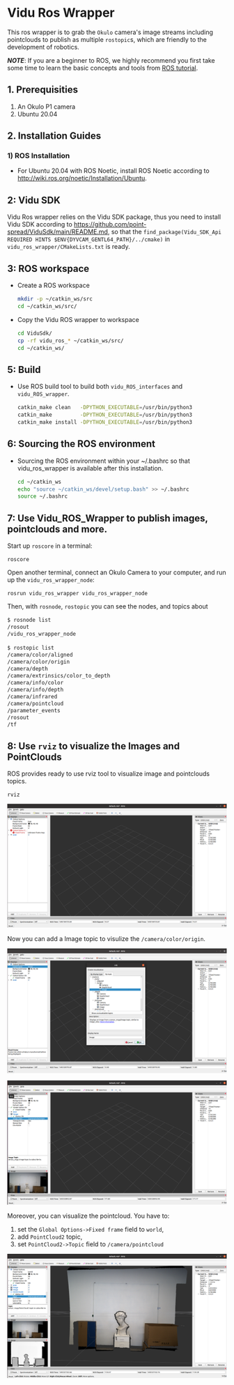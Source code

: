 # Vidu Ros Wrapper
This ros wrapper is to grab the `Okulo` camera's image streams including pointclouds to publish as multiple `rostopic`s, which are friendly to the development of robotics.

***NOTE***: If you are a beginner to ROS, we highly recommend you first take some time to learn the basic concepts and tools from [ROS tutorial](http://wiki.ros.org/ROS/Tutorials).
## 1. Prerequisities
1. An Okulo P1 camera 
2. Ubuntu 20.04

## 2. Installation Guides 

### 1) ROS Installation

* For Ubuntu 20.04 with ROS Noetic, install ROS Noetic according to http://wiki.ros.org/noetic/Installation/Ubuntu.

## 2: Vidu SDK
Vidu Ros wrapper relies on the Vidu SDK package, thus you need to install Vidu SDK according  to  https://github.com/point-spread/ViduSdk/main/README.md, so that the `find_package(Vidu_SDK_Api REQUIRED HINTS $ENV{DYVCAM_GENTL64_PATH}/../cmake)` in `vidu_ros_wrapper/CMakeLists.txt` is ready.

## 3: ROS workspace
* Create a ROS workspace
    ```bash
    mkdir -p ~/catkin_ws/src
    cd ~/catkin_ws/src/
    ```
* Copy the Vidu ROS wrapper to workspace
    ```bash
    cd ViduSdk/
    cp -rf vidu_ros_* ~/catkin_ws/src/
    cd ~/catkin_ws/
    ```
## 5: Build
* Use ROS build tool to build both `vidu_ROS_interfaces` and `vidu_ROS_wrapper`.
    ```bash
    catkin_make clean   -DPYTHON_EXECUTABLE=/usr/bin/python3
    catkin_make         -DPYTHON_EXECUTABLE=/usr/bin/python3
    catkin_make install -DPYTHON_EXECUTABLE=/usr/bin/python3
    ```
## 6: Sourcing the ROS  environment
* Sourcing the ROS environment within your ~/.bashrc so that vidu_ros_wrapper is available after this installation.
    ```bash
    cd ~/catkin_ws
    echo "source ~/catkin_ws/devel/setup.bash" >> ~/.bashrc
    source ~/.bashrc
    ```

## 7: Use Vidu_ROS_Wrapper to publish images, pointclouds and more.
Start up `roscore` in a terminal:
```
roscore
```
Open another terminal, connect an Okulo Camera to your computer, and run up the `vidu_ros_wrapper_node`:
```
rosrun vidu_ros_wrapper vidu_ros_wrapper_node
```
Then, with `rosnode`, `rostopic` you can see the nodes, and topics about 
```
$ rosnode list
/rosout
/vidu_ros_wrapper_node

$ rostopic list
/camera/color/aligned
/camera/color/origin
/camera/depth
/camera/extrinsics/color_to_depth
/camera/info/color
/camera/info/depth
/camera/infrared
/camera/pointcloud
/parameter_events
/rosout
/tf
```
## 8: Use `rviz` to visualize the Images and PointClouds
ROS provides ready to use rviz tool to visualize image and pointclouds topics.
```
rviz
```

![rviz tool](figs/rviz_startup.png "RVIZ")

Now you can add a Image topic to visulize the `/camera/color/origin`.

![rviz tool](figs/rviz_add_camera_origin_image.png "add topic /camera/color/origin")

![rviz tool](figs/rviz_camera_origin_image.png "visualize /camera/color/origin")

Moreover, you can visualize the pointcloud. You have to:
1) set the `Global Options->Fixed frame` field to `world`,
2) add `PointCloud2` topic, 
3) set `PointCloud2->Topic` field to `/camera/pointcloud`

![rviz tool](figs/rviz_pointcloud2.png "visualize /camera/pointcloud")

